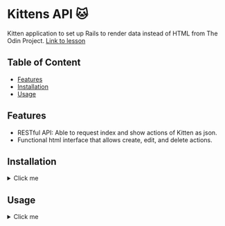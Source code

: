 # Kittens API 🐱

Kitten application to set up Rails to render data instead of HTML from The Odin Project. 
[Link to lesson](https://www.theodinproject.com/lessons/ruby-on-rails-kittens-api#assignment-2)

## Table of Content

- [Features](#features)
- [Installation](#installation)
- [Usage](#usage)

## Features

- RESTful API: Able to request index and show actions of Kitten as json.
- Functional html interface that allows create, edit, and delete actions.

## Installation

<details>
  <summary>Click me</summary>

clone repository
```
git clone https://github.com/MclPio/odin-kittens.git
```

install gems
```
bundle install
```

migrate data
```
rails db:migrate
```
</details>

## Usage

<details>
  <summary>Click me</summary>

start server
```
rails s
```

open in browser
```
localhost:3000
```

### API interface
Before you continue, make sure you create a new kitten through the html page
```
require 'rest-client'
```

To get index json response
```
json_response = RestClient.get("http://localhost:3000/kittens", accept: :json)
puts json_response.body
```

To get show json response
```
show_json_response = RestClient.get("http://localhost:3000/kittens/1", accept: :json)
puts show_json_response.body
```
